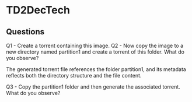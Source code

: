 # TD2DecTech

## Questions
Q1 - Create a torrent containing this image.
Q2 - Now copy the image to a new directory named partition1 and create a torrent of this folder. What do you observe?

The generated torrent file references the folder partition1, and its metadata reflects both the directory structure and the file content.


Q3 - Copy the partition1 folder and then generate the associated torrent. What do you observe?
